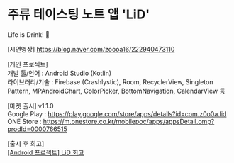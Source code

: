 # 주류 테이스팅 노트 앱 'LiD'
Life is Drink! 🪸  

[시연영상] https://blog.naver.com/zoooa16/222940473110

[개인 프로젝트]  
개발 툴/언어 : Android Studio (Kotlin)  
라이브러리/기술 : Firebase (Crashlystic), Room, RecyclerView, Singleton Pattern, MPAndroidChart, ColorPicker, BottomNavigation, CalendarView 등
  
[마켓 출시] v1.1.0  
Google Play : https://play.google.com/store/apps/details?id=com.z0o0a.lid  
ONE Store : https://m.onestore.co.kr/mobilepoc/apps/appsDetail.omp?prodId=0000766515  


[출시 후 회고]  
[[Android 프로젝트] LiD 회고](https://blog.naver.com/zoooa16/222955403493)
